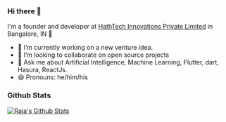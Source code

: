 ### Hi there 👋

I'm a founder and developer at [HathTech Innovations Private Limited](https://hathtech.com) in Bangalore, IN 🌆

- 🔭 I’m currently working on a new venture idea.
- 🧑‍ I’m looking to collaborate on open source projects
- 💬 Ask me about Artificial Intelligence, Machine Learning, Flutter, dart, Hasura, ReactJs.
- 😄 Pronouns: he/him/his



### Github Stats

[![Raja's Github Stats](https://github-readme-stats.vercel.app/api?username=rajababu3&count_private=true&theme=default&show_icons=true)](https://github.com/felangel)
